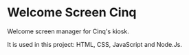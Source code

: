 # Welcome Screen Cinq

Welcome screen manager for Cinq's kiosk.

It is used in this project: HTML, CSS, JavaScript and Node.Js.